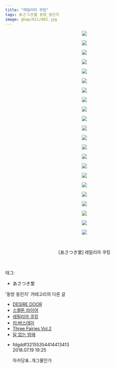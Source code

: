 ```yaml
---
title: "레밀리아 쿠킹"
tags: あさつき堂 동방_동인지
image: ghap/611/001.jpg
---
```

<div class="article">
<p style="text-align: center; clear: none; float: none;"><img src="{{ site.nasurl }}/ghap/611/001.jpg"/></p>
<p style="text-align: center; clear: none; float: none;"><img src="{{ site.nasurl }}/ghap/611/002.jpg"/></p>
<p style="text-align: center; clear: none; float: none;"><img src="{{ site.nasurl }}/ghap/611/003.jpg"/></p>
<p style="text-align: center; clear: none; float: none;"><img src="{{ site.nasurl }}/ghap/611/004.jpg"/></p>
<p style="text-align: center; clear: none; float: none;"><img src="{{ site.nasurl }}/ghap/611/005.jpg"/></p>
<p style="text-align: center; clear: none; float: none;"><img src="{{ site.nasurl }}/ghap/611/006.jpg"/></p>
<p style="text-align: center; clear: none; float: none;"><img src="{{ site.nasurl }}/ghap/611/007.jpg"/></p>
<p style="text-align: center; clear: none; float: none;"><img src="{{ site.nasurl }}/ghap/611/008.jpg"/></p>
<p style="text-align: center; clear: none; float: none;"><img src="{{ site.nasurl }}/ghap/611/009.jpg"/></p>
<p style="text-align: center; clear: none; float: none;"><img src="{{ site.nasurl }}/ghap/611/010.jpg"/></p>
<p style="text-align: center; clear: none; float: none;"><img src="{{ site.nasurl }}/ghap/611/011.jpg"/></p>
<p style="text-align: center; clear: none; float: none;"><img src="{{ site.nasurl }}/ghap/611/012.jpg"/></p>
<p style="text-align: center; clear: none; float: none;"><img src="{{ site.nasurl }}/ghap/611/013.jpg"/></p>
<p style="text-align: center; clear: none; float: none;"><img src="{{ site.nasurl }}/ghap/611/014.jpg"/></p>
<p style="text-align: center; clear: none; float: none;"><img src="{{ site.nasurl }}/ghap/611/015.jpg"/></p>
<p style="text-align: center; clear: none; float: none;"><img src="{{ site.nasurl }}/ghap/611/016.jpg"/></p>
<p style="text-align: center; clear: none; float: none;"><img src="{{ site.nasurl }}/ghap/611/017.jpg"/></p>
<p style="text-align: center; clear: none; float: none;"><img src="{{ site.nasurl }}/ghap/611/018.jpg"/></p>
<p style="text-align: center; clear: none; float: none;"><img src="{{ site.nasurl }}/ghap/611/019.jpg"/></p>
<p style="text-align: center; clear: none; float: none;"><img src="{{ site.nasurl }}/ghap/611/020.jpg"/></p>
<p style="text-align: center; clear: none; float: none;"><img src="{{ site.nasurl }}/ghap/611/021.jpg"/></p>
<p style="text-align: center; clear: none; float: none;"><img src="{{ site.nasurl }}/ghap/611/022.jpg"/></p>
<p style="text-align: center; clear: none; float: none;"><br/></p>
<p style="text-align: center; clear: none; float: none;">[あさつき堂] 레밀리아 쿠킹</p>
<p><br/></p>
</div><div class="tagTrail">
<p>태그: </p>
<ul>
<li>あさつき堂</li>
</ul>
</div><div class="another">
<p>'동방 동인지' 카테고리의 다른 글</p>
<ul>
<li><a href="/2016-07-01-ghap_613">DESIRE DOOR</a></li>
<li><a href="/2016-07-01-ghap_612">스켈톤 라이어</a></li>
<li><a href="/2016-06-30-ghap_611">레밀리아 쿠킹</a></li>
<li><a href="/2016-06-29-ghap_610">리:버스데이</a></li>
<li><a href="/2016-06-29-ghap_609">Three Fairies Vol.2</a></li>
<li><a href="/2016-06-29-ghap_608">달 없는 밤에</a></li>
</ul>
</div><div class="cb_module cb_fluid">
<div class="cb_wrt cb_profile">
<div class="comment">
<ul>
<li class="cb_thumb_off" id="comment15290125">
<div class="cb_comment_area">
<div class="cb_info_area">
<div class="cb_section">
<span class="cb_nick_name">fdgddf32155354414413413</span>
</div>
<div class="cb_section">
<span class="cb_date">2018.07.19 19:25 </span>
</div>
</div>
<div class="cb_dsc_comment">
<p class="cb_dsc">
											아카당표..개그물인가 <br/>
</p>
</div>
</div></li>
</ul>
</div>
</div><!-- commentList close -->
</div>